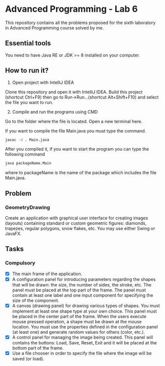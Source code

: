 # Advanced Programming - Lab 6

This repository contains all the problems proposed for the sixth laboratory in Advanced Programming course
solved by me.

## Essential tools

You need to have Java RE or JDK >= 8 installed on your computer.

## How to run it?

1. Open project with IntelliJ IDEA

Clone this repository and open it with IntelliJ IDEA. Build this project
(shortcut Ctrl+F9) then go to Run->Run...(shortcut Alt+Shift+F10) and select
the file you want to run.

2. Compile and run the programs using CMD

Go to the folder where the file is located. Open a new terminal here.

If you want to compile the file Main.java you must type the command.

```bash
javac -d . Main.java
```

After you compiled it, if you want to start the program you can type the
following command

```bash
java packageName.Main
```

where to packageName is the name of the package which includes the file Main.java.

## Problem

### GeometryDrawing
Create an application with graphical user interface for creating images (layouts) containing standard or custom geometric figures: diamonds, trapezes, regular polygons, snow flakes, etc.
You may use either Swing or JavaFX.

## Tasks

### Compulsory

- [x] The main frame of the application.
- [x] A configuration panel for introducing parameters regarding the shapes that will be drawn: the size, the number of sides, the stroke, etc.
The panel must be placed at the top part of the frame. The panel must contain at least one label and one input component for specifying the size of the component.
- [x] A canvas (drawing panel) for drawing various types of shapes. You must implement at least one shape type at your own choice. This panel must be placed in the center part of the frame.
When the users execute mouse pressed operation, a shape must be drawn at the mouse location. You must use the properties defined in the configuration panel (at least one) and generate random values for others (color, etc.).
- [x] A control panel for managing the image being created. This panel will contains the buttons: Load, Save, Reset, Exit and it will be placed at the bottom part of the frame.
- [x] Use a file chooser in order to specify the file where the image will be saved (or load).